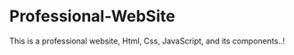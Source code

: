 # Professional-WebSite
This is a professional website, Html, Css, JavaScript, and its components..!
